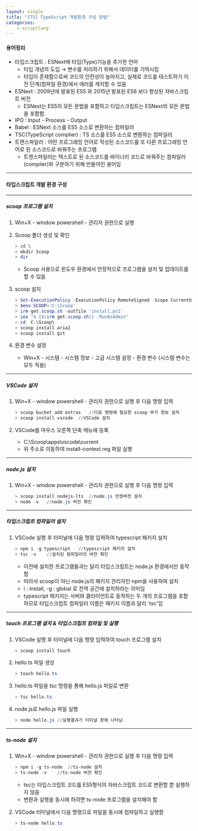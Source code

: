 ```yaml
---
layout: single
title: "[TS] TypeScript 개발환경 구성 방법"
categories: 
    - scriptlang
---
```


#### **용어정리**

- 타입스크립트 : ESNext에 타입(Type)기능을 추가한 언어
    - 타입 개념의 도입 → 변수를 처리하기 위해서 데이터를 기억시킴
    - 타입이 존재함으로써 코드의 안전성이 높아지고, 실제로 코드를 테스트하기 이전 단계(컴파일 환경)에서 에러를 캐치할 수 있음
- ESNext : 2009년에 발표된 ES5 와 2015년 발표된 ES6 보다 향상된 자바스크립트 버전
    - ESNext는 ES5의 모든 문법을 포함하고 타입스크립트는 ESNext의 모든 문법을 포함함.
- IPO : Input - Process - Output
- Babel : ESNext 소스를 ES5 소스로 변환하는 컴파일러
- TSC(TypeScript complier) : TS 소스를 ES5 소스로 변환하는 컴파일러
- 트랜스파일러 : 어떤 프로그래밍 언어로 작성된 소스코드를 또 다른 프로그래밍 언어로 된 소스코드로 바꿔주는 프로그램
    - 트랜스파일러는 텍스트로 된 소스코드를 바이너리 코드로 바꿔주는 컴파일러(compiler)와 구분하기 위해 만들어진 용어임

---

#### 타입스크립트 개발 환경 구성

---

##### scoop 프로그램 설치

1. Win+X - window powershell - 관리자 권한으로 실행
2. Scoop 폴더 생성 및 확인
    
    ```powershell
    > cd \ 
    > mkdir Scoop
    > dir
    ```
    
    - Scoop 사용으로 윈도우 환경에서 안정적으로 프로그램을 설치 및 업데이트를 할 수 있음

1. scoop 설치
    
    ```powershell
    > Set-ExecutionPolicy -ExecutionPolicy RemoteSigned -Scope CurrentUser	//명령 실행 후 A키 입력
    > $env:SCOOP='C:\Scoop'
    > irm get.scoop.sh -outfile 'install.ps1'
    > iex "& {$(irm get.scoop.sh)} -RunAsAdmin"
    > cd  C:\Scoop\
    > scoop install aria2
    > scoop install git
    ```
    
2. 환경 변수 설정
    - Win+X - 시스템 - 시스템 정보 - 고급 시스템 설정 - 환경 변수 (시스템 변수는 모두 적용)

---

##### VSCode 설치

1. Win+X - window powershell - 관리자 권한으로 실행 후 다음 명령 입력
    
    ```powershell
    > scoop bucket add extras	//다음 명령에 필요한 scoop 부가 정보 설치
    > scoop install vscode	//VSCode 설치
    ```
    
2. VSCode를 마우스 오른쪽 단축 메뉴에 등록
    - C:\Scoop\apps\vscode\current
    - 위 주소로 이동하여 install-context.reg 파일 실행
    

---

##### node.js 설치

1. Win+X - window powershell - 관리자 권한으로 실행 후 다음 명령 입력
    
    ```powershell
    > scoop install nodejs-lts	//node.js 안정버전 설치
    > node -v	//node.js 버전 확인
    ```
    

---

##### 타입스크립트 컴파일러 설치

1. VSCode 실행 후 터미널에 다음 명령 입력하여 typescript 패키지 설치
    
    ```powershell
    > npm i -g typescript	//typescript 패키지 설치
    > tsc -v	//설치된 컴파일러의 버전 확인
    ```
    
    - 이전에 설치한 프로그램들과는 달리 타입스크립트는 node.js 환경에서만 동작함
    - 따라서 scoop이 아닌 node.js의 패키지 관리자인 npm을 사용하여 설치
    - i : install, -g : global 로 전역 공간에 설치하라는 의미임
    - typescript 패키지는 서버와 클라이언트로 동작하는 두 개의 프로그램을 포함하므로 타입스크립트 컴파일러 이름은 패키지 이름과 달리 'tsc'임

---

##### touch 프로그램 설치 & 타입스크립트 컴파일 및 실행

1. VSCode 실행 후 터미널에 다음 명령 입력하여 touch 프로그램 설치
    
    ```powershell
    > scoop install touch
    ```
    
2. hello.ts 파일 생성
    
    ```powershell
    > touch hello.ts
    ```
    
3. hello.ts 파일을 tsc 명령을 통해 hello.js 파일로 변환
    
    ```powershell
    > tsc hello.ts
    ```
    
4. node.js로 hello.js 파일 실행
    
    ```powershell
    > node hello.js //실행결과가 터미널 창에 나타남.
    ```
    

---

##### ts-node 설치

1. Win+X - window powershell - 관리자 권한으로 실행 후 다음 명령 입력
    
    ```powershell
    > npm i -g ts-node	//ts-node 설치
    > ts-node -v	//ts-node 버전 확인
    ```
    
    - tsc는 타입스크립트 코드를 ES5형식의 자바스크립트 코드로 변환할 뿐 실행하지 않음
    - 변환과 실행을 동시에 하려면 ts-node 프로그램을 설치해야 함
2. VSCode 터미널에서 다음 명령으로 파일을 동시에 컴파일하고 실행함
    
    ```powershell
    > ts-node hello.ts
    ```